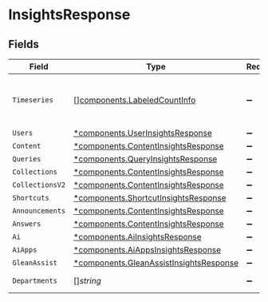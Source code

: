 # InsightsResponse


## Fields

| Field                                                                                             | Type                                                                                              | Required                                                                                          | Description                                                                                       |
| ------------------------------------------------------------------------------------------------- | ------------------------------------------------------------------------------------------------- | ------------------------------------------------------------------------------------------------- | ------------------------------------------------------------------------------------------------- |
| `Timeseries`                                                                                      | [][components.LabeledCountInfo](../../models/components/labeledcountinfo.md)                      | :heavy_minus_sign:                                                                                | List of timeseries to make charts (if applicable).                                                |
| `Users`                                                                                           | [*components.UserInsightsResponse](../../models/components/userinsightsresponse.md)               | :heavy_minus_sign:                                                                                | N/A                                                                                               |
| `Content`                                                                                         | [*components.ContentInsightsResponse](../../models/components/contentinsightsresponse.md)         | :heavy_minus_sign:                                                                                | N/A                                                                                               |
| `Queries`                                                                                         | [*components.QueryInsightsResponse](../../models/components/queryinsightsresponse.md)             | :heavy_minus_sign:                                                                                | N/A                                                                                               |
| `Collections`                                                                                     | [*components.ContentInsightsResponse](../../models/components/contentinsightsresponse.md)         | :heavy_minus_sign:                                                                                | N/A                                                                                               |
| `CollectionsV2`                                                                                   | [*components.ContentInsightsResponse](../../models/components/contentinsightsresponse.md)         | :heavy_minus_sign:                                                                                | N/A                                                                                               |
| `Shortcuts`                                                                                       | [*components.ShortcutInsightsResponse](../../models/components/shortcutinsightsresponse.md)       | :heavy_minus_sign:                                                                                | N/A                                                                                               |
| `Announcements`                                                                                   | [*components.ContentInsightsResponse](../../models/components/contentinsightsresponse.md)         | :heavy_minus_sign:                                                                                | N/A                                                                                               |
| `Answers`                                                                                         | [*components.ContentInsightsResponse](../../models/components/contentinsightsresponse.md)         | :heavy_minus_sign:                                                                                | N/A                                                                                               |
| `Ai`                                                                                              | [*components.AiInsightsResponse](../../models/components/aiinsightsresponse.md)                   | :heavy_minus_sign:                                                                                | N/A                                                                                               |
| `AiApps`                                                                                          | [*components.AiAppsInsightsResponse](../../models/components/aiappsinsightsresponse.md)           | :heavy_minus_sign:                                                                                | N/A                                                                                               |
| `GleanAssist`                                                                                     | [*components.GleanAssistInsightsResponse](../../models/components/gleanassistinsightsresponse.md) | :heavy_minus_sign:                                                                                | N/A                                                                                               |
| `Departments`                                                                                     | []*string*                                                                                        | :heavy_minus_sign:                                                                                | list of all departments.                                                                          |